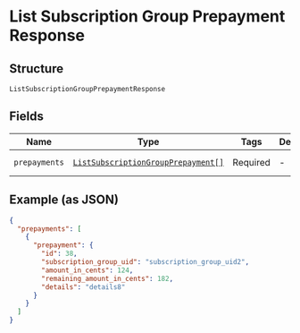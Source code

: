 
# List Subscription Group Prepayment Response

## Structure

`ListSubscriptionGroupPrepaymentResponse`

## Fields

| Name | Type | Tags | Description | Getter | Setter |
|  --- | --- | --- | --- | --- | --- |
| `prepayments` | [`ListSubscriptionGroupPrepayment[]`](../../doc/models/list-subscription-group-prepayment.md) | Required | - | getPrepayments(): array | setPrepayments(array prepayments): void |

## Example (as JSON)

```json
{
  "prepayments": [
    {
      "prepayment": {
        "id": 38,
        "subscription_group_uid": "subscription_group_uid2",
        "amount_in_cents": 124,
        "remaining_amount_in_cents": 182,
        "details": "details8"
      }
    }
  ]
}
```

